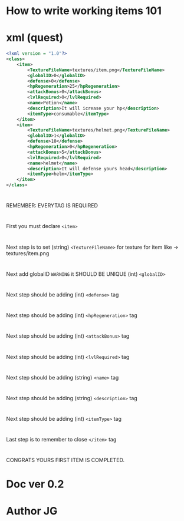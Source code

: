 # How to write working items 101

# xml (quest)

```xml
<?xml version = "1.0"?>
<class>
	<item>
		<TextureFileName>textures/item.png</TextureFileName>
   		<globalID>0</globalID>
   		<defense>0</defense>
   		<hpRegeneration>25</hpRegeneration>
   		<attackBonus>0</attackBonus>
   		<lvlRequired>0</lvlRequired>
   		<name>Potion</name>
   		<description>It will icrease your hp</description>
   		<itemType>consumable</itemType>
	</item>
	<item>
		<TextureFileName>textures/helmet.png</TextureFileName>
   		<globalID>1</globalID>
   		<defense>10</defense>
   		<hpRegeneration>0</hpRegeneration>
   		<attackBonus>5</attackBonus>
   		<lvlRequired>0</lvlRequired>
   		<name>helmet</name>
   		<description>It will defense yours head</description>
   		<itemType>helm</itemType>
	</item>
</class>
```
#
REMEMBER: EVERYTAG IS REQUIRED 
#
First you must declare  ```<item>``` 
#
Next step is to set (string) ```<TextureFileName>``` for texture for item like -> textures/item.png
#
Next add globalID ```WARNING```
it SHOULD BE UNIQUE (int) ```<globalID>```
#
Next step should be adding (int) ```<defense>``` tag 
#
Next step should be adding (int) ```<hpRegeneration>``` tag 
#
Next step should be adding (int) ```<attackBonus>``` tag 
#
Next step should be adding (int) ```<lvlRequired>``` tag 
#
Next step should be adding (string) ```<name>``` tag
#
Next step should be adding (string) ```<description>``` tag 
#
Next step should be adding (int) ```<itemType>``` tag 
#
Last step is to remember to close ```</item>``` tag 
#
CONGRATS YOURS FIRST ITEM IS COMPLETED.

# Doc ver 0.2

# Author JG
